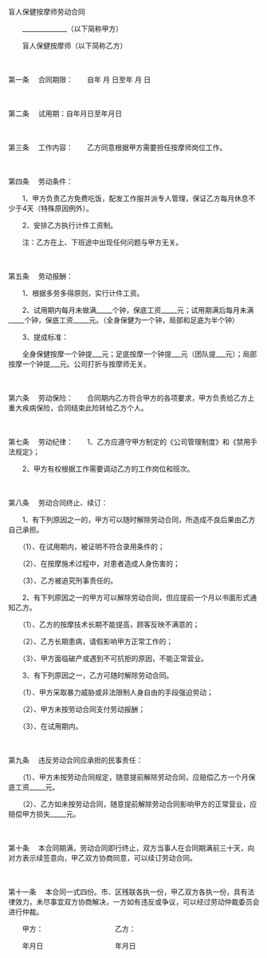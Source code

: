 



盲人保健按摩师劳动合同



 

　　______________（以下简称甲方）

　　盲人保健按摩师（以下简称乙方）

　　

第一条
　合同期限：　　自年 月 日至年 月 日

　　

第二条
　试用期：自年月日至年月日

　　

第三条
　工作内容：　　乙方同意根据甲方需要担任按摩师岗位工作。

　　

第四条
　劳动条件：　　

　　1、甲方负责乙方免费吃饭，配发工作服并派专人管理，保证乙方每月休息不少于4天（特殊原因例外）。

　　2、安排乙方执行计件工资制。

　　注：乙方在上、下班途中出现任何问题与甲方无关。

　　

第五条
　劳动报酬：　　

　　1、根据多劳多得原则，实行计件工资。

　　2、试用期内每月未做满_____个钟，保底工资_____元；试用期满后每月未满_____个钟，保底工资_____元。（全身保健为一个钟，局部和足底为半个钟）

　　3、提成标准：

　　全身保健按摩一个钟提___元；足底按摩一个钟提___元（团队提___元）；局部按摩一个钟提___元。公司打折与按摩师无关。

　　

第六条
　劳动保险：　　合同期内乙方符合甲方的各项要求，甲方负责给乙方上重大疾病保险，合同结束此险转给乙方个人。

　　

第七条
　劳动纪律：　　1、乙方应遵守甲方制定的《公司管理制度》和《禁用手法规定》；

　　2、甲方有权根据工作需要调动乙方的工作岗位和班次。

　　

第八条
　劳动合同终止、续订：　　

　　1、有下列原因之一的，甲方可以随时解除劳动合同，所造成不良后果由乙方自己承担。

　　（1）、在试用期内，被证明不符合录用条件的；

　　（2）、在按摩施术过程中，对患者造成人身伤害的；

　　（3）、乙方被追究刑事责任的。

　　2、有下列原因之一的甲方可以解除劳动合同，但应提前一个月以书面形式通知乙方。

　　（1）、乙方的按摩技术长期不能提高，顾客反映不满意的；

　　（2）、乙方长期患病，请假影响甲方正常工作的；

　　（3）、甲方面临破产或遇到不可抗拒的原因，不能正常营业。

　　3、有下列原因之一，乙方可随时解除劳动合同。

　　（1）、甲方采取暴力威胁或非法限制人身自由的手段强迫劳动；

　　（2）、甲方未按劳动合同支付劳动报酬；

　　（3）、在试用期内。

　　

第九条
　违反劳动合同应承担的民事责任：　　

　　（1）、甲方未按劳动合同规定，随意提前解除劳动合同，应赔偿乙方一个月保底工资_____元。

　　（2）、乙方如未按劳动合同，随意提前解除劳动合同影响甲方的正常营业，应赔偿甲方损失_____元。

　　

第十条
　本合同期满，劳动合同即行终止，双方当事人在合同期满前三十天，向对方表示续签意向，甲乙双方协商同意，可以续订劳动合同。

　　

第十一条
　本合同一式四份。市、区残联各执一份，甲乙双方各执一份，具有法律效力，未尽事宜双方协商解决，一方如有违反或争议，可以经过劳动仲裁委员会进行仲裁。　　　　

　　甲方：　　　　　　　　　　 乙方：　　

　　年月日　　　　　　　　　　 年月日

　　